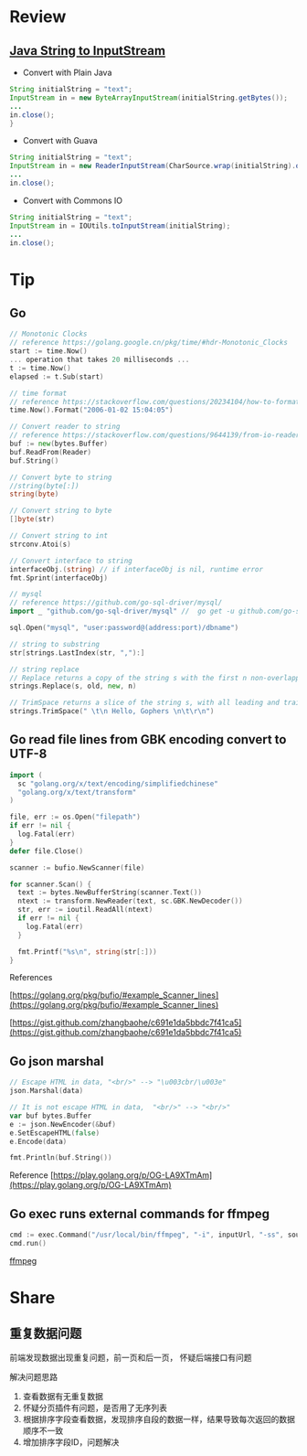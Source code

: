# Review

## [Java String to InputStream](https://www.baeldung.com/convert-string-to-input-stream)

* Convert with Plain Java

```Java
String initialString = "text";
InputStream in = new ByteArrayInputStream(initialString.getBytes());
...
in.close();
}
```

* Convert with Guava

```Java
String initialString = "text";
InputStream in = new ReaderInputStream(CharSource.wrap(initialString).openStream());
...
in.close();
```

* Convert with Commons IO

```Java
String initialString = "text";
InputStream in = IOUtils.toInputStream(initialString);
...
in.close();
```

# Tip

## Go

```Go
// Monotonic Clocks
// reference https://golang.google.cn/pkg/time/#hdr-Monotonic_Clocks
start := time.Now()
... operation that takes 20 milliseconds ...
t := time.Now()
elapsed := t.Sub(start)

// time format
// reference https://stackoverflow.com/questions/20234104/how-to-format-current-time-using-a-yyyymmddhhmmss-format
time.Now().Format("2006-01-02 15:04:05")

// Convert reader to string
// reference https://stackoverflow.com/questions/9644139/from-io-reader-to-string-in-go
buf := new(bytes.Buffer)
buf.ReadFrom(Reader)
buf.String()

// Convert byte to string
//string(byte[:])
string(byte)

// Convert string to byte
[]byte(str)

// Convert string to int
strconv.Atoi(s)

// Convert interface to string
interfaceObj.(string) // if interfaceObj is nil, runtime error
fmt.Sprint(interfaceObj)

// mysql
// reference https://github.com/go-sql-driver/mysql/
import _ "github.com/go-sql-driver/mysql" //  go get -u github.com/go-sql-driver/mysql

sql.Open("mysql", "user:password@(address:port)/dbname")

// string to substring
str[strings.LastIndex(str, ","):]

// string replace
// Replace returns a copy of the string s with the first n non-overlapping instances of old replaced by new. If old is empty, it matches at the beginning of the string and after each UTF-8 sequence, yielding up to k+1 replacements for a k-rune string. If n < 0, there is no limit on the number of replacements.
strings.Replace(s, old, new, n)

// TrimSpace returns a slice of the string s, with all leading and trailing white space removed, as defined by Unicode.
strings.TrimSpace(" \t\n Hello, Gophers \n\t\r\n")
```

## Go read file lines from GBK encoding convert to UTF-8

```Go
import (
  sc "golang.org/x/text/encoding/simplifiedchinese"
  "golang.org/x/text/transform"
)

file, err := os.Open("filepath")
if err != nil {
  log.Fatal(err)
}
defer file.Close()

scanner := bufio.NewScanner(file)

for scanner.Scan() {
  text := bytes.NewBufferString(scanner.Text())
  ntext := transform.NewReader(text, sc.GBK.NewDecoder())
  str, err := ioutil.ReadAll(ntext)
  if err != nil {
    log.Fatal(err)
  }

  fmt.Printf("%s\n", string(str[:]))
}
```

References

[https://golang.org/pkg/bufio/#example_Scanner_lines](https://golang.org/pkg/bufio/#example_Scanner_lines)

[https://gist.github.com/zhangbaohe/c691e1da5bbdc7f41ca5](https://gist.github.com/zhangbaohe/c691e1da5bbdc7f41ca5)

## Go json marshal

```Go
// Escape HTML in data, "<br/>" --> "\u003cbr/\u003e"
json.Marshal(data)

// It is not escape HTML in data,  "<br/>" --> "<br/>"
var buf bytes.Buffer
e := json.NewEncoder(&buf)
e.SetEscapeHTML(false)
e.Encode(data)

fmt.Println(buf.String())
```

Reference [https://play.golang.org/p/OG-LA9XTmAm](https://play.golang.org/p/OG-LA9XTmAm)

## Go exec runs external commands for ffmpeg

```Go
cmd := exec.Command("/usr/local/bin/ffmpeg", "-i", inputUrl, "-ss", soundBegin, "-to", soundEnd, outputUrl)
cmd.run()
```

[ffmpeg](https://www.ffmpeg.org/ffmpeg.html#Automatic-stream-selection)

# Share

## 重复数据问题

前端发现数据出现重复问题，前一页和后一页， 怀疑后端接口有问题

解决问题思路
1. 查看数据有无重复数据
2. 怀疑分页插件有问题，是否用了无序列表
3. 根据排序字段查看数据，发现排序自段的数据一样，结果导致每次返回的数据顺序不一致
4. 增加排序字段ID，问题解决
